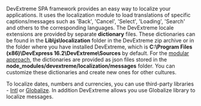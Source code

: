 DevExtreme SPA framework provides an easy way to localize your applications. It uses the localization module to load translations of specific captions/messages such as 'Back', 'Cancel', 'Select', 'Loading', 'Search' and others to the corresponding languages. The DevExtreme locale extensions are provided by separate **dictionary** files. These dictionaries can be found in the **Lib\js\localization** folder in the DevExtreme zip archive or in the folder where you have installed DevExtreme, which is **C:\Program Files (x86)\DevExpress 16.2\DevExtreme\Sources** by default. For the [modular approach](/concepts/Common/30%20Modularity '/Documentation/Guide/Common/Modularity/'), the dictionaries are provided as json files stored in the **node_modules/devextreme/localization/messages** folder. You can customize these dictionaries and create new ones for other cultures.

To localize dates, numbers and currencies, you can use third-party libraries - [Intl](https://github.com/DevExpress/DevExtreme-Intl) or [Globalize](https://github.com/jquery/globalize). In addition DevExtreme allows you use Globalize library to localize messages.